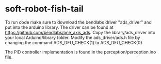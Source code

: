 # soft-robot-fish-tail

To run code make sure to download the bendlabs driver "ads_driver" and put into the arduino library.
The driver can be found at https://github.com/bendlabs/one_axis_ads.
Copy the library/ads_driver into your local Arduino/library folder.
Modify the ads_driver/ads.h file by changing the command ADS_DFU_CHECK(1) to ADS_DFU_CHECK(0)

The PID controller implementation is found in the perception/perception.ino file.
